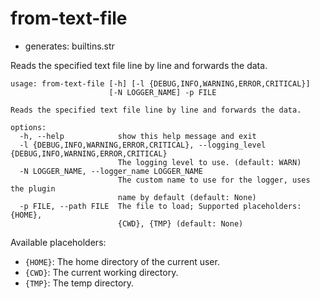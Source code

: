 # from-text-file

* generates: builtins.str

Reads the specified text file line by line and forwards the data.

```
usage: from-text-file [-h] [-l {DEBUG,INFO,WARNING,ERROR,CRITICAL}]
                      [-N LOGGER_NAME] -p FILE

Reads the specified text file line by line and forwards the data.

options:
  -h, --help            show this help message and exit
  -l {DEBUG,INFO,WARNING,ERROR,CRITICAL}, --logging_level {DEBUG,INFO,WARNING,ERROR,CRITICAL}
                        The logging level to use. (default: WARN)
  -N LOGGER_NAME, --logger_name LOGGER_NAME
                        The custom name to use for the logger, uses the plugin
                        name by default (default: None)
  -p FILE, --path FILE  The file to load; Supported placeholders: {HOME},
                        {CWD}, {TMP} (default: None)
```

Available placeholders:

* `{HOME}`: The home directory of the current user.
* `{CWD}`: The current working directory.
* `{TMP}`: The temp directory.

